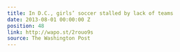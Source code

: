 ```yaml
---
title: In D.C., girls’ soccer stalled by lack of teams
date: 2013-08-01 00:00:00 Z
position: 48
link: http://wapo.st/2rouo9s
source: The Washington Post
---
```


